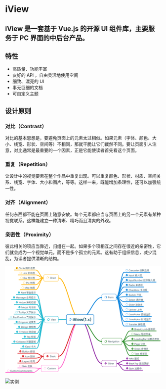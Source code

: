 
# iView
## iView 是一套基于 Vue.js 的开源 UI 组件库，主要服务于 PC 界面的中后台产品。
## 特性 
- 高质量、功能丰富
- 友好的 API ，自由灵活地使用空间
- 细致、漂亮的 UI
- 事无巨细的文档
- 可自定义主题
## 设计原则
### 对比（Contrast）
对比的基本思想是，要避免页面上的元素太过相似。如果元素（字体、颜色、大小、线宽、形状、空间等）不相同，那就干脆让它们截然不同。要让页面引人注意，对比通常是最重要的一个因素，正是它能使读者首先看这个页面。
### 重复（Repetition） 
让设计中的视觉要素在整个作品中重复出现。可以重复颜色、形状、材质、空间关系、线宽、字体、大小和图片，等等。这样一来，既能增加条理性，还可以加强统一性。
### 对齐（Alignment） 
任何东西都不能在页面上随意安放。每个元素都应当与页面上的另一个元素有某种视觉联系。这样能建立一种清晰、精巧而且清爽的外观。
### 亲密性（Proximity） 
彼此相关的项应当靠近，归组在一起。如果多个项相互之间存在很近的亲密性，它们就会成为一个视觉单元，而不是多个孤立的元素。这有助于组织信息，减少混乱，为读者提供清晰的结构。

![分支图](032402.png)

![实例](032301.png)